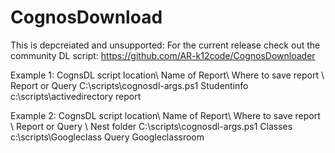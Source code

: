 # CognosDownload
This is depcreiated and unsupported: For the current release check out the community DL script:
https://github.com/AR-k12code/CognosDownloader


Example 1: 
CognsDL script location\ Name of Report\ Where to save report \ Report or Query 
C:\scripts\cognosdl-args.ps1 Studentinfo c:\scripts\activedirectory report

Example 2:
CognsDL script location\ Name of Report\ Where to save report \ Report or Query \ Nest folder
C:\scripts\cognosdl-args.ps1 Classes c:\scripts\Googleclass Query Googleclassroom
